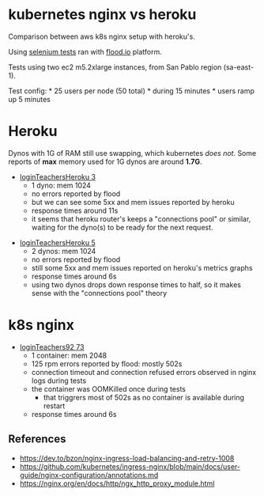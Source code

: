 # kubernetes nginx vs heroku

Comparison between aws k8s nginx setup with heroku's.

Using [selenium tests](./../../testing/app) ran with [flood.io](https://app.flood.io) platform.

Tests using two ec2 m5.2xlarge instances, from San Pablo region (sa-east-1).

Test config:
	* 25 users per node (50 total)
	* during 15 minutes
	* users ramp up 5 minutes

# Heroku

Dynos with 1G of RAM still use swapping, which kubernetes _does not_. Some reports of __max__ memory used for 1G dynos are around __1.7G__.

* [loginTeachersHeroku 3][loginTeachersHeroku 3]
	* 1 dyno: mem 1024
	* no errors reported by flood
	* but we can see some 5xx and mem issues reported by heroku
	* response times around 11s
	* it seems that heroku router's keeps a "connections pool" or similar, waiting for the dyno(s) to be ready for the next request.

[loginTeachersHeroku 3]: https://app.flood.io/projects/121440/flood/2IMbjWNT8HkxJX2aoHmg754Cgjy/grid/5TIl7NU5YvbBcdbupv8iHQ/timeline/2022-12-02T15:22:30.000Z/2022-12-02T15:37:45.000Z


* [loginTeachersHeroku 5][loginTeachersHeroku 5]
	* 2 dynos: mem 1024
	* no errors reported by flood
	* still some 5xx and mem issues reported on heroku's metrics graphs
	* response times around 6s
	* using two dynos drops down response times to half, so it makes sense with the "connections pool" theory

[loginTeachersHeroku 5]:
https://app.flood.io/projects/121440/flood/2IV5dltx3IVUsLiq8ckVN20WTZB/grid/GpNfcJfV3OPoTSwtyXYxeQ/timeline/2022-12-05T15:27:30.000Z/2022-12-05T15:42:15.000Z

# k8s nginx

* [loginTeachers92 73][loginTeachers92 73]
	* 1 container: mem 2048
	* 125 rpm errors reported by flood: mostly 502s
	* connection timeout and connection refused errors observed in nginx logs during tests
	* the container was OOMKilled once during tests
		* that triggrers most of 502s as no container is available during restart
	* response times around 6s

[loginTeachers92 73]:
https://app.flood.io/projects/121440/flood/2IN3ViQiOy7Fb26d578uMZ5YI0a/grid/5TIl7NU5YvbBcdbupv8iHQ/timeline/2022-12-02T19:11:00.000Z/2022-12-02T19:26:15.000Z/notes

## References

* https://dev.to/bzon/nginx-ingress-load-balancing-and-retry-1008
* https://github.com/kubernetes/ingress-nginx/blob/main/docs/user-guide/nginx-configuration/annotations.md
* https://nginx.org/en/docs/http/ngx_http_proxy_module.html

